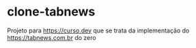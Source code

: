 # clone-tabnews

Projeto para https://curso.dev que se trata da implementação do https://tabnews.com.br do zero
